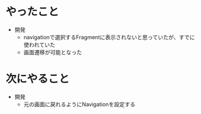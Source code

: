 # やったこと
* 開発
  * navigationで選択するFragmentに表示されないと思っていたが、すでに使われていた
  * 画面遷移が可能となった
# 次にやること
* 開発
  * 元の画面に戻れるようにNavigationを設定する
